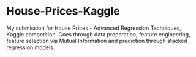 # House-Prices-Kaggle
My submission for House Prices - Advanced Regression Techniques, Kaggle competition. Goes through data preparation, feature engineering, feature selection via Mutual Information and prediction through stacked regression models. 
